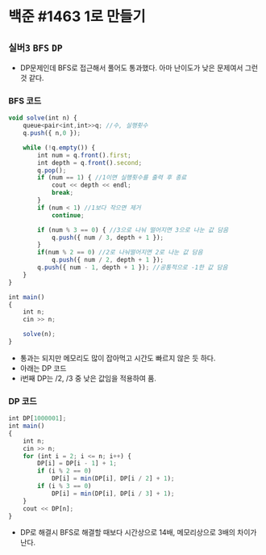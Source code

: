 # 백준 #1463 1로 만들기
`실버3` `BFS` `DP`
---
- DP문제인데 BFS로 접근해서 풀어도 통과했다. 아마 난이도가 낮은 문제여서 그런 것 같다.

### BFS 코드
```jsx
void solve(int n) {
	queue<pair<int,int>>q; //수, 실행횟수
	q.push({ n,0 });

	while (!q.empty()) {
		int num = q.front().first;
		int depth = q.front().second;
		q.pop();
		if (num == 1) { //1이면 실행횟수를 출력 후 종료
			cout << depth << endl;
			break;
		}
		if (num < 1) //1보다 작으면 제거
			continue;

		if (num % 3 == 0) { //3으로 나눠 떨어지면 3으로 나눈 값 담음
			q.push({ num / 3, depth + 1 });
		}
		if(num % 2 == 0) //2로 나눠떨어지면 2로 나눈 값 담음
			q.push({ num / 2, depth + 1 });
		q.push({ num - 1, depth + 1 }); //공통적으로 -1한 값 담음
	}
}

int main()
{
	int n;
	cin >> n;

	solve(n);
}
```
- 통과는 되지만 메모리도 많이 잡아먹고 시간도 빠르지 않은 듯 하다.
- 아래는 DP 코드
- i번째 DP는 /2, /3 중 낮은 값임을 적용하여 품.
### DP 코드
```jsx
int DP[1000001];
int main()
{
	int n;
	cin >> n;
	for (int i = 2; i <= n; i++) {
		DP[i] = DP[i - 1] + 1;
		if (i % 2 == 0)
			DP[i] = min(DP[i], DP[i / 2] + 1);
		if (i % 3 == 0)
			DP[i] = min(DP[i], DP[i / 3] + 1);
	}
	cout << DP[n];
}
```
- DP로 해결시 BFS로 해결할 때보다 시간상으로 14배, 메모리상으로 3배의 차이가 난다.
